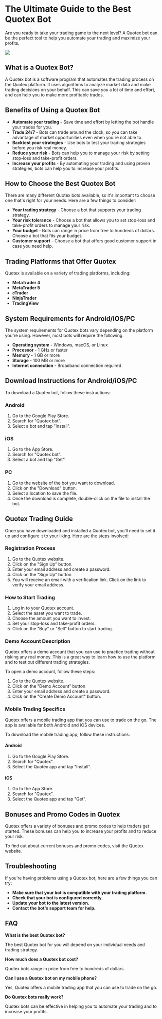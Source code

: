 # The Ultimate Guide to the Best Quotex Bot

Are you ready to take your trading game to the next level? A Quotex bot
can be the perfect tool to help you automate your trading and maximize
your profits.

[![](https://static.quotex.io/files/4_en/300_250.jpg)](https://traff.sbs/brokerqxlid)

## What is a Quotex Bot?

A Quotex bot is a software program that automates the trading process on
the Quotex platform. It uses algorithms to analyze market data and make
trading decisions on your behalf. This can save you a lot of time and
effort, and can help you to make more profitable trades.

## Benefits of Using a Quotex Bot

-   **Automate your trading** - Save time and effort by letting the bot
    handle your trades for you.
-   **Trade 24/7** - Bots can trade around the clock, so you can take
    advantage of market opportunities even when you\'re not able to.
-   **Backtest your strategies** - Use bots to test your trading
    strategies before you risk real money.
-   **Reduce your risk** - Bots can help you to manage your risk by
    setting stop-loss and take-profit orders.
-   **Increase your profits** - By automating your trading and using
    proven strategies, bots can help you to increase your profits.

## How to Choose the Best Quotex Bot

There are many different Quotex bots available, so it\'s important to
choose one that\'s right for your needs. Here are a few things to
consider:

-   **Your trading strategy** - Choose a bot that supports your trading
    strategy.
-   **Your risk tolerance** - Choose a bot that allows you to set
    stop-loss and take-profit orders to manage your risk.
-   **Your budget** - Bots can range in price from free to hundreds of
    dollars. Choose a bot that fits your budget.
-   **Customer support** - Choose a bot that offers good customer
    support in case you need help.

## Trading Platforms that Offer Quotex

Quotex is available on a variety of trading platforms, including:

-   **MetaTrader 4**
-   **MetaTrader 5**
-   **cTrader**
-   **NinjaTrader**
-   **TradingView**

## System Requirements for Android/iOS/PC

The system requirements for Quotex bots vary depending on the platform
you\'re using. However, most bots will require the following:

-   **Operating system** - Windows, macOS, or Linux
-   **Processor** - 1 GHz or faster
-   **Memory** - 1 GB or more
-   **Storage** - 100 MB or more
-   **Internet connection** - Broadband connection required

## Download Instructions for Android/iOS/PC

To download a Quotex bot, follow these instructions:

### Android

1.  Go to the Google Play Store.
2.  Search for "Quotex bot".
3.  Select a bot and tap "Install".

### iOS

1.  Go to the App Store.
2.  Search for "Quotex bot".
3.  Select a bot and tap "Get".

### PC

1.  Go to the website of the bot you want to download.
2.  Click on the "Download" button.
3.  Select a location to save the file.
4.  Once the download is complete, double-click on the file to install
    the bot.

## Quotex Trading Guide

Once you have downloaded and installed a Quotex bot, you\'ll need to set
it up and configure it to your liking. Here are the steps involved:

### Registration Process

1.  Go to the Quotex website.
2.  Click on the "Sign Up" button.
3.  Enter your email address and create a password.
4.  Click on the "Sign Up" button.
5.  You will receive an email with a verification link. Click on the
    link to verify your email address.

### How to Start Trading

1.  Log in to your Quotex account.
2.  Select the asset you want to trade.
3.  Choose the amount you want to invest.
4.  Set your stop-loss and take-profit orders.
5.  Click on the "Buy" or "Sell" button to start trading.

### Demo Account Description

Quotex offers a demo account that you can use to practice trading
without risking any real money. This is a great way to learn how to use
the platform and to test out different trading strategies.

To open a demo account, follow these steps:

1.  Go to the Quotex website.
2.  Click on the "Demo Account" button.
3.  Enter your email address and create a password.
4.  Click on the "Create Demo Account" button.

### Mobile Trading Specifics

Quotex offers a mobile trading app that you can use to trade on the go.
The app is available for both Android and iOS devices.

To download the mobile trading app, follow these instructions:

#### Android

1.  Go to the Google Play Store.
2.  Search for "Quotex".
3.  Select the Quotex app and tap "Install".

#### iOS

1.  Go to the App Store.
2.  Search for "Quotex".
3.  Select the Quotex app and tap "Get".

## Bonuses and Promo Codes in Quotex

Quotex offers a variety of bonuses and promo codes to help traders get
started. These bonuses can help you to increase your profits and to
reduce your risk.

To find out about current bonuses and promo codes, visit the Quotex
website.

## Troubleshooting

If you\'re having problems using a Quotex bot, here are a few things you
can try:

-   **Make sure that your bot is compatible with your trading
    platform.**
-   **Check that your bot is configured correctly.**
-   **Update your bot to the latest version.**
-   **Contact the bot\'s support team for help.**

## FAQ

**What is the best Quotex bot?**

The best Quotex bot for you will depend on your individual needs and
trading strategy.

**How much does a Quotex bot cost?**

Quotex bots range in price from free to hundreds of dollars.

**Can I use a Quotex bot on my mobile phone?**

Yes, Quotex offers a mobile trading app that you can use to trade on the
go.

**Do Quotex bots really work?**

Quotex bots can be effective in helping you to automate your trading and
to increase your profits.

